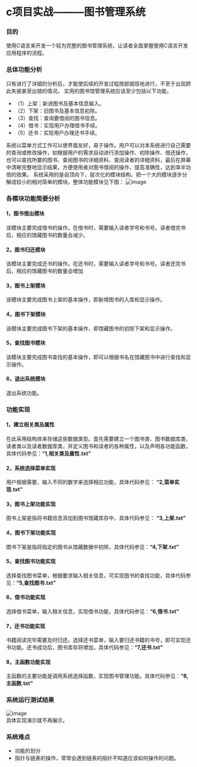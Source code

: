 # c项目实战———图书管理系统
### 目的
使用C语言来开发一个较为完整的图书管理系统，让读者全面掌握使用C语言开发应用程序的流程。
### 总体功能分析
只有进行了详细的分析后，才能使后续的开发过程按部就班地进行，不至于出现顾此失彼甚至出错的情况。
实用的图书馆管理系统应该至少包括以下功能。
- （1）上架：新进图书及基本信息输入。
- （2）下架：旧图书及基本信息初除。
- （3）查找：查询要借阅的图书信息。
- （4）借书：实现用户办理借书手续。
- （5）还书：实现用户办理还书手续。  

系统以菜单方式工作可以使界面友好，易于操作。用户可以对本系统进行自己需要的查询或修改操作，如根据用户的需求自动进行添加操作、初除操作、借还操作，也可以查找所要的图书、查阅图书的详细资料、查阅读者的详细资料，最后在屏幕中清晰完整地显示结果，方便使用者对图书借阅的操作，提高准确性，达到亊半功倍的效果。
系统采用的是自顶向下、层次化的模块结构，把一个大的模块逐步分解成较小的相对简单的模块。整体功能模块见下图：
![image](https://user-images.githubusercontent.com/57083806/172594942-6d74a09a-0679-4d8b-97d6-65480e337a8a.png)
### 各模块功能简要分析
#### 1，图书借出模块
该模块主要完成借书的操作。在借书时，需要输入读者学号和书号。读者借完书后，相应的馆藏图书的数量会减少。
#### 2，图书归还模块
该模块主要完成还书的操作。在还书时，需要输入读者学号和书号。读者还完书后，相应的馆藏图书的数量会增加
#### 3，图书上架模块
该模块主要完成图书上架的基本操作，即新增图书的入库和显示操作。
#### 4，图书下架模块
该模块主要完成图书下架的基本操作，即馆藏图书的初除下架和显示操作。
#### 5，查找图书模块
该模块主要完成图书查找的基本操作，即可以根据书名在馆藏图书中进行查找和显示操作。
#### 6，退出系统模块
退出系统功能。
### 功能实现
#### 1，建立相关类及属性
在此采用结构体来存储这些数据类型。首先需要建立一个图书类、图书数据库类、读者类以及读者数据库类，并定义图书和读者的各种属性，以及声明各功能函数，具体代码参见：**“1,相关类及属性.txt”**
#### 2，系统选择菜单实现
用户根据需要，输入不同的数字来选择相应功能，具体代码参见： **“2,菜单实现.txt”** 
#### 3，图书上架功能实现
图书上架是指将书籍信息添加到图书馆藏库存中，具体代码参见： **“3,上架.txt”**
#### 4，图书下架功能实现
图书下架是指将指定的图书从馆藏数据中初除，具体代码参见：**“4,下架.txt”**
#### 5，查找图书功能实现
选择查找图书菜单，根据要求输入相关信息，可实现图书的查找功能，具体代码参见：**“5,查找图书.txt”**
#### 6，借书功能实现
选择借书菜单，输入相关信息，实现借书功能，具体代码参见：**“6,借书.txt”**
#### 7，还书功能实现
书籍阅读完毕需要及时归还。选择还书菜单，输入要归还书籍的书号，即可实现还书功能。还书成功后，图书库存将增加，具体代码参见：**“7,还书.txt”**
#### 8，主函数功能实现
主函数的主要功能是调用系统选择函数，实现图书管理功能。具体代码参见：**“8,主函数.txt”**
### 系统运行测试结果
![image](https://user-images.githubusercontent.com/57083806/172599790-9cda7083-2553-4bf2-b55d-5b8c8972d92d.png)  
具体实现演示就不再展示。  
### 系统难点
- 功能的划分
- 指针与链表的操作，常常会遇到链表的指针不知道应该如何操作的问题。

